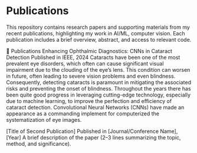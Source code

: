 # Publications

This repository contains research papers and supporting materials from my recent publications, highlighting my work in AI/ML, computer vision.
Each publication includes a brief overview, abstract, and access to relevant code.

📝 Publications
Enhancing Ophthalmic Diagnostics: CNNs in Cataract Detection
Published in IEEE, 2024
Cataracts have been one of the most prevalent eye 
disorders, which often can cause significant visual impairment 
due to the clouding of the eye’s lens. This condition can worsen 
in future, often leading to severe vision problems and even 
blindness. Consequently, detecting cataracts is paramount in 
mitigating the associated risks and preventing the onset of 
blindness. Throughout the years there has been quite good 
progress in leveraging cutting-edge technology, especially due to 
machine learning, to improve the perfection and efficiency of
cataract detection. Convolutional Neural Networks (CNNs) 
have made an appearance as a commanding implement for 
computerized the systematization of eye images.

[Title of Second Publication]
Published in [Journal/Conference Name], [Year]
A brief description of the paper (2–3 lines summarizing the topic, method, and significance).
